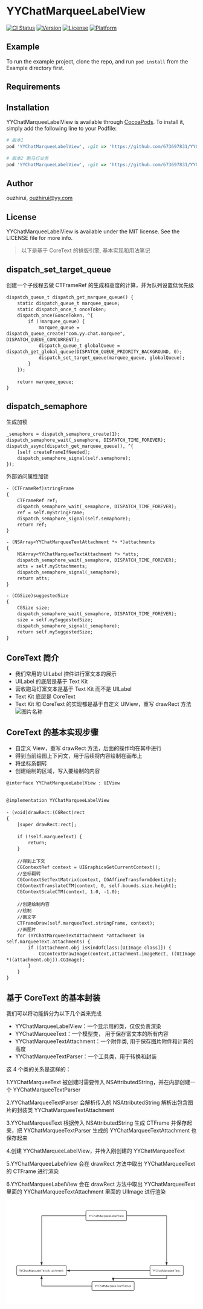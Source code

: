 # YYChatMarqueeLabelView

[![CI Status](https://img.shields.io/travis/673697831/YYChatMarqueeLabelView.svg?style=flat)](https://travis-ci.org/673697831/YYChatMarqueeLabelView)
[![Version](https://img.shields.io/cocoapods/v/YYChatMarqueeLabelView.svg?style=flat)](https://cocoapods.org/pods/YYChatMarqueeLabelView)
[![License](https://img.shields.io/cocoapods/l/YYChatMarqueeLabelView.svg?style=flat)](https://cocoapods.org/pods/YYChatMarqueeLabelView)
[![Platform](https://img.shields.io/cocoapods/p/YYChatMarqueeLabelView.svg?style=flat)](https://cocoapods.org/pods/YYChatMarqueeLabelView)

## Example

To run the example project, clone the repo, and run `pod install` from the Example directory first.

## Requirements

## Installation

YYChatMarqueeLabelView is available through [CocoaPods](https://cocoapods.org). To install
it, simply add the following line to your Podfile:

```ruby
# 版本1
pod 'YYChatMarqueeLabelView', :git => 'https://github.com/673697831/YYChatMarqueeLabelView.git', :commit => '9d14b9372b37d1358fe55648ae7c6876ac39ca8f'

```

```ruby
# 版本2 跑马灯业务
pod 'YYChatMarqueeLabelView', :git => 'https://github.com/673697831/YYChatMarqueeLabelView.git', :tag => ‘1.0.0’

```

## Author

ouzhirui, ouzhirui@yy.com

## License

YYChatMarqueeLabelView is available under the MIT license. See the LICENSE file for more info.

> 以下是基于 CoreText 的排版引擎,
> 基本实现和用法笔记

## dispatch_set_target_queue

创建一个子线程去做 CTFrameRef 的生成和高度的计算，并为队列设置低优先级

```objc
dispatch_queue_t dispatch_get_marquee_queue() {
    static dispatch_queue_t marquee_queue;
    static dispatch_once_t onceToken;
    dispatch_once(&onceToken, ^{
        if (!marquee_queue) {
            marquee_queue = dispatch_queue_create("com.yy.chat.marquee", DISPATCH_QUEUE_CONCURRENT);
            dispatch_queue_t globalQueue = dispatch_get_global_queue(DISPATCH_QUEUE_PRIORITY_BACKGROUND, 0);
            dispatch_set_target_queue(marquee_queue, globalQueue);
        }
    });

    return marquee_queue;
}
```

## dispatch_semaphore

生成加锁

```objc
_semaphore = dispatch_semaphore_create(1);
dispatch_semaphore_wait(_semaphore, DISPATCH_TIME_FOREVER);
dispatch_async(dispatch_get_marquee_queue(), ^{
    [self createFrameIfNeeded];
    dispatch_semaphore_signal(self.semaphore);
});
```

外部访问属性加锁

```objc
- (CTFrameRef)stringFrame
{
    CTFrameRef ref;
    dispatch_semaphore_wait(_semaphore, DISPATCH_TIME_FOREVER);
    ref = self.myStringFrame;
    dispatch_semaphore_signal(self.semaphore);
    return ref;
}
```

```objc
- (NSArray<YYChatMarqueeTextAttachment *> *)attachments
{
    NSArray<YYChatMarqueeTextAttachment *> *atts;
    dispatch_semaphore_wait(_semaphore, DISPATCH_TIME_FOREVER);
    atts = self.mySttachments;
    dispatch_semaphore_signal(_semaphore);
    return atts;
}
```

```objc
- (CGSize)suggestedSize
{
    CGSize size;
    dispatch_semaphore_wait(_semaphore, DISPATCH_TIME_FOREVER);
    size = self.mySuggestedSize;
    dispatch_semaphore_signal(_semaphore);
    return self.mySuggestedSize;
}
```

## CoreText 简介

- 我们常用的 UILabel 控件进行富文本的展示
- UILabel 的底层是基于 Text Kit
- 营收跑马灯富文本是基于 Text Kit 而不是 UILabel
- Text Kit 底层是 CoreText
- Text Kit 和 CoreText 的实现都是基于自定义 UIView，重写 drawRect 方法
  <img src="https://images2015.cnblogs.com/blog/791499/201612/791499-20161226102517382-1268805252.png" width = "619" height = "224" alt="图片名称" 
  align=center>

## CoreText 的基本实现步骤

- 自定义 View，重写 drawRect 方法，后面的操作均在其中进行
- 得到当前绘图上下问文，用于后续将内容绘制在画布上
- 将坐标系翻转
- 创建绘制的区域，写入要绘制的内容

```objc
@interface YYChatMarqueeLabelView : UIView
```

```objc

@implementation YYChatMarqueeLabelView

- (void)drawRect:(CGRect)rect
{
    [super drawRect:rect];

    if (!self.marqueeText) {
        return;
    }

    //得到上下文
    CGContextRef context = UIGraphicsGetCurrentContext();
    //坐标翻转
    CGContextSetTextMatrix(context, CGAffineTransformIdentity);
    CGContextTranslateCTM(context, 0, self.bounds.size.height);
    CGContextScaleCTM(context, 1.0, -1.0);

    //创建绘制内容
    //绘制
    //画文字
    CTFrameDraw(self.marqueeText.stringFrame, context);
    //画图片
    for (YYChatMarqueeTextAttachment *attachment in self.marqueeText.attachments) {
        if ([attachment.obj isKindOfClass:[UIImage class]]) {
            CGContextDrawImage(context,attachment.imageRect, ((UIImage *)(attachment.obj)).CGImage);
        }
    }
}
```

## 基于 CoreText 的基本封装

我们可以将功能拆分为以下几个类来完成

- YYChatMarqueeLabelView：一个显示用的类，仅仅负责渲染
- YYChatMarqueeText：一个模型类， 用于保存富文本的所有内容
- YYChatMarqueeTextAttachment：一个附件类, 用于保存图片附件和计算的高度
- YYChatMarqueeTextParser：一个工具类，用于转换和封装

这 4 个类的关系是这样的：

1.YYChatMarqueeText 被创建时需要传入 NSAttributedString，并在内部创建一个 YYChatMarqueeTextParser

2.YYChatMarqueeTextParser 会解析传入的 NSAttributedString 解析出包含图片的封装类 YYChatMarqueeTextAttachment

3.YYChatMarqueeText 根据传入 NSAttributedString 生成 CTFrame 并保存起来，把 YYChatMarqueeTextParser 生成的 YYChatMarqueeTextAttachment 也保存起来

4.创建 YYChatMarqueeLabelView，并传入刚创建的 YYChatMarqueeText

5.YYChatMarqueeLabelView 会在 drawRect 方法中取出 YYChatMarqueeText 的 CTFrame 进行渲染

6.YYChatMarqueeLabelView 会在 drawRect 方法中取出 YYChatMarqueeText 里面的 YYChatMarqueeTextAttachment 里面的 UIImage 进行渲染

![关系图](https://github.com/673697831/YYChatMarqueeLabelView/blob/master/doc/rela.png?raw=true)
